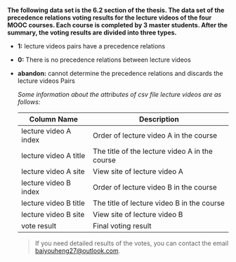 **The following data set is the 6.2 section of the thesis. The data set of the precedence relations voting results for the lecture videos of the four MOOC courses. Each course is completed by 3 master students. After the summary, the voting results are divided into three types.**

- **1:** lecture videos pairs have a  precedence relations

- **0:** There is no precedence relations between lecture videos

- **abandon:** cannot determine the precedence relations and discards the lecture videos Pairs

  

  *Some information about the attributes of csv file  lecture videos are as follows:*

  | Column Name           | Description                                    |
  | --------------------- | ---------------------------------------------- |
  | lecture video A index | Order of lecture video A in the course         |
  | lecture video A title | The title of the lecture video A in the course |
  | lecture video A site  | View site of lecture video A                   |
  | lecture video B index | Order of lecture video B in the course         |
  | lecture video B title | The title of lecture video B in the course     |
  | lecture video B site  | View site of lecture video B                   |
  | vote result           | Final voting result                            |

  > If you need detailed results of the votes, you can contact the email baiyouheng27@outlook.com.
